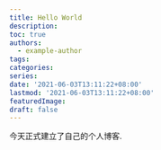 ```yaml
---
title: Hello World
description:
toc: true
authors:
  - example-author
tags:
categories:
series:
date: '2021-06-03T13:11:22+08:00'
lastmod: '2021-06-03T13:11:22+08:00'
featuredImage:
draft: false
---
```


今天正式建立了自己的个人博客.

<!--more-->

<!--
Please include the Mermaid diagram as below. Every mermaid chart/graph/diagram definition, has to have separate `<div>` tags.

In order to render the HTML code in the Markdown file correctly, please make sure that `markup.goldmark.renderer.unsafe` in `config.yaml` is true.

Here is one mermaid diagram:-->
